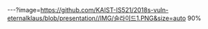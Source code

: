 ---?image=https://github.com/KAIST-IS521/2018s-vuln-eternalklaus/blob/presentation//IMG/슬라이드1.PNG&size=auto 90%
